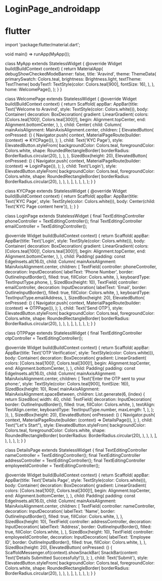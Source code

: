 # LoginPage_androidapp
# flutter 
import 'package:flutter/material.dart';

void main() => runApp(MyApp());

class MyApp extends StatelessWidget {
  @override
  Widget build(BuildContext context) {
    return MaterialApp(
      debugShowCheckedModeBanner: false,
      title: 'Aravind',
      theme: ThemeData(
        primarySwatch: Colors.teal,
        brightness: Brightness.light,
        textTheme: TextTheme(
          bodyText1: TextStyle(color: Colors.teal[900], fontSize: 16),
        ),
      ),
      home: WelcomePage(),
    );
  }
}

class WelcomePage extends StatelessWidget {
  @override
  Widget build(BuildContext context) {
    return Scaffold(
      appBar: AppBar(title: Text('Welcome to Aravind', style: TextStyle(color: Colors.white))),
      body: Container(
        decoration: BoxDecoration(
          gradient: LinearGradient(
            colors: [Colors.teal[100]!, Colors.teal[300]!],
            begin: Alignment.topCenter,
            end: Alignment.bottomCenter,
          ),
        ),
        child: Center(
          child: Column(
            mainAxisAlignment: MainAxisAlignment.center,
            children: [
              ElevatedButton(
                onPressed: () {
                  Navigator.push(
                    context,
                    MaterialPageRoute(builder: (context) => KYCPage()),
                  );
                },
                child: Text('KYC Page'),
                style: ElevatedButton.styleFrom(
                  backgroundColor: Colors.teal,
                  foregroundColor: Colors.white,
                  shape: RoundedRectangleBorder(
                    borderRadius: BorderRadius.circular(20),
                  ),
                ),
              ),
              SizedBox(height: 20),
              ElevatedButton(
                onPressed: () {
                  Navigator.push(
                    context,
                    MaterialPageRoute(builder: (context) => LoginPage()),
                  );
                },
                child: Text('Login'),
                style: ElevatedButton.styleFrom(
                  backgroundColor: Colors.teal,
                  foregroundColor: Colors.white,
                  shape: RoundedRectangleBorder(
                    borderRadius: BorderRadius.circular(20),
                  ),
                ),
              ),
            ],
          ),
        ),
      ),
    );
  }
}


class KYCPage extends StatelessWidget {
  @override
  Widget build(BuildContext context) {
    return Scaffold(
      appBar: AppBar(title: Text('KYC Page', style: TextStyle(color: Colors.white))),
      body: Center(child: Text('KYC Page content here')),
    );
  }
}


class LoginPage extends StatelessWidget {
  final TextEditingController phoneController = TextEditingController();
  final TextEditingController emailController = TextEditingController();

  @override
  Widget build(BuildContext context) {
    return Scaffold(
      appBar: AppBar(title: Text('Login', style: TextStyle(color: Colors.white))),
      body: Container(
        decoration: BoxDecoration(
          gradient: LinearGradient(
            colors: [Colors.teal[100]!, Colors.teal[300]!],
            begin: Alignment.topCenter,
            end: Alignment.bottomCenter,
          ),
        ),
        child: Padding(
          padding: const EdgeInsets.all(16.0),
          child: Column(
            mainAxisAlignment: MainAxisAlignment.center,
            children: [
              TextField(
                controller: phoneController,
                decoration: InputDecoration(
                  labelText: 'Phone Number',
                  border: OutlineInputBorder(),
                  filled: true,
                  fillColor: Colors.white,
                ),
                keyboardType: TextInputType.phone,
              ),
              SizedBox(height: 10),
              TextField(
                controller: emailController,
                decoration: InputDecoration(
                  labelText: 'Email',
                  border: OutlineInputBorder(),
                  filled: true,
                  fillColor: Colors.white,
                ),
                keyboardType: TextInputType.emailAddress,
              ),
              SizedBox(height: 20),
              ElevatedButton(
                onPressed: () {
                  Navigator.push(
                    context,
                    MaterialPageRoute(builder: (context) => OTPPage()),
                  );
                },
                child: Text('Send OTP'),
                style: ElevatedButton.styleFrom(
                  backgroundColor: Colors.teal,
                  foregroundColor: Colors.white,
                  shape: RoundedRectangleBorder(
                    borderRadius: BorderRadius.circular(20),
                  ),
                ),
              ),
            ],
          ),
        ),
      ),
    );
  }
}


class OTPPage extends StatelessWidget {
  final TextEditingController otpController = TextEditingController();

  @override
  Widget build(BuildContext context) {
    return Scaffold(
      appBar: AppBar(title: Text('OTP Verification', style: TextStyle(color: Colors.white))),
      body: Container(
        decoration: BoxDecoration(
          gradient: LinearGradient(
            colors: [Colors.teal[100]!, Colors.teal[300]!],
            begin: Alignment.topCenter,
            end: Alignment.bottomCenter,
          ),
        ),
        child: Padding(
          padding: const EdgeInsets.all(16.0),
          child: Column(
            mainAxisAlignment: MainAxisAlignment.center,
            children: [
              Text('Enter the OTP sent to your phone:',
                  style: TextStyle(color: Colors.teal[900], fontSize: 16)),
              SizedBox(height: 10),
              Row(
                mainAxisAlignment: MainAxisAlignment.spaceBetween,
                children: List.generate(6, (index) {
                  return SizedBox(
                    width: 40,
                    child: TextField(
                      decoration: InputDecoration(
                        border: OutlineInputBorder(),
                        filled: true,
                        fillColor: Colors.white,
                      ),
                      textAlign: TextAlign.center,
                      keyboardType: TextInputType.number,
                      maxLength: 1,
                    ),
                  );
                }),
              ),
              SizedBox(height: 20),
              ElevatedButton(
                onPressed: () {
                  Navigator.push(
                    context,
                    MaterialPageRoute(builder: (context) => DetailsPage()),
                  );
                },
                child: Text("Let's Start"),
                style: ElevatedButton.styleFrom(
                  backgroundColor: Colors.teal,
                  foregroundColor: Colors.white,
                  shape: RoundedRectangleBorder(
                    borderRadius: BorderRadius.circular(20),
                  ),
                ),
              ),
            ],
          ),
        ),
      ),
    );
  }
}


class DetailsPage extends StatelessWidget {
  final TextEditingController nameController = TextEditingController();
  final TextEditingController addressController = TextEditingController();
  final TextEditingController employeeIdController = TextEditingController();

  @override
  Widget build(BuildContext context) {
    return Scaffold(
      appBar: AppBar(title: Text('Details Page', style: TextStyle(color: Colors.white))),
      body: Container(
        decoration: BoxDecoration(
          gradient: LinearGradient(
            colors: [Colors.teal[100]!, Colors.teal[300]!],
            begin: Alignment.topCenter,
            end: Alignment.bottomCenter,
          ),
        ),
        child: Padding(
          padding: const EdgeInsets.all(16.0),
          child: Column(
            mainAxisAlignment: MainAxisAlignment.center,
            children: [
              TextField(
                controller: nameController,
                decoration: InputDecoration(
                  labelText: 'Name',
                  border: OutlineInputBorder(),
                  filled: true,
                  fillColor: Colors.white,
                ),
              ),
              SizedBox(height: 10),
              TextField(
                controller: addressController,
                decoration: InputDecoration(
                  labelText: 'Address',
                  border: OutlineInputBorder(),
                  filled: true,
                  fillColor: Colors.white,
                ),
              ),
              SizedBox(height: 10),
              TextField(
                controller: employeeIdController,
                decoration: InputDecoration(
                  labelText: 'Employee ID',
                  border: OutlineInputBorder(),
                  filled: true,
                  fillColor: Colors.white,
                ),
              ),
              SizedBox(height: 20),
              ElevatedButton(
                onPressed: () {
                  ScaffoldMessenger.of(context).showSnackBar(
                    SnackBar(content: Text('Details Submitted Successfully!')),
                  );
                },
                child: Text('Submit'),
                style: ElevatedButton.styleFrom(
                  backgroundColor: Colors.teal,
                  foregroundColor: Colors.white,
                  shape: RoundedRectangleBorder(
                    borderRadius: BorderRadius.circular(20),
                  ),
                ),
              ),
            ],
          ),
        ),
      ),
    );
  }
}
